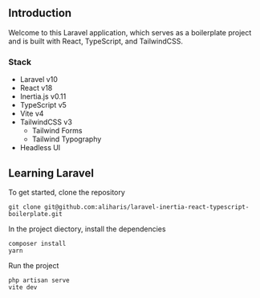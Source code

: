 ## Introduction

Welcome to this Laravel application, which serves as a boilerplate project and is built with React, TypeScript, and TailwindCSS.

### Stack

- Laravel v10
- React v18
- Inertia.js v0.11
- TypeScript v5
- Vite v4
- TailwindCSS v3
  - Tailwind Forms
  - Tailwind Typography
- Headless UI

## Learning Laravel

To get started, clone the repository

```
git clone git@github.com:aliharis/laravel-inertia-react-typescript-boilerplate.git
```

In the project diectory, install the dependencies

```
composer install
yarn
```

Run the project

```
php artisan serve
vite dev
```
